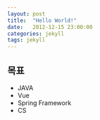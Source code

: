 ```yaml
---
layout: post
title:  "Hello World!"
date:   2012-12-15 23:00:00
categories: jekyll
tags: jekyll
---
```


## 목표
* JAVA
* Vue
* Spring Framework
* CS
